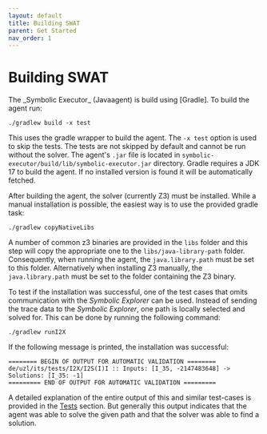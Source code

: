 ```yaml
---
layout: default
title: Building SWAT
parent: Get Started
nav_order: 1
---
```

<h1> Building SWAT </h1>
The _Symbolic Executor_ (Javaagent) is build using [Gradle]. To build the agent run:

```
./gradlew build -x test
```
This uses the gradle wrapper to build the agent.
The `-x test` option is used to skip the tests. The tests are not skipped by default and cannot be run without the 
solver. The agent's `.jar` file is located in `symbolic-executor/build/lib/symbolic-executor.jar` directory.
Gradle requires a JDK 17 to build the agent. If no installed version is found it will be automatically fetched. 

After building the agent, the solver (currently Z3) must be installed. 
While a manual installation is possible, the easiest way is to use the provided gradle task:

```
./gradlew copyNativeLibs
```

A number of common z3 binaries are provided in the `libs` folder and this step will copy the appropriate one to the 
`libs/java-library-path` folder. Consequently, when running the agent, the `java.library.path` must be set to this folder.
Alternatively when installing Z3 manually, the `java.library.path` must be set to the folder containing the Z3 binary.

To test if the installation was successful, one of the test cases that omits communication with the _Symbolic Explorer_ 
can be used. Instead of sending the trace data to the _Symbolic Explorer_, one path is locally selected and solved for. 
This can be done by running the following command:

```
./gradlew runI2X
```

If the following message is printed, the installation was successful:

```
======== BEGIN OF OUTPUT FOR AUTOMATIC VALIDATION ========
de/uzl/its/tests/I2X/I2S(I)I :: Inputs: [I_35, -2147483648] -> Solutions: [I_35: -1]
========= END OF OUTPUT FOR AUTOMATIC VALIDATION =========
```

A detailed explanation of the entire output of this and similar test-cases is provided in the [Tests] section.
But generally this output indicates that the agent was able to solve the given path and that the solver was able to find a solution. 

[Tests]: /docs/tests





[Gradle]: https://gradle.org